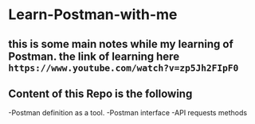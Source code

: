 # Learn-Postman-with-me
this is some main notes while my learning of Postman.
the link of learning here `https://www.youtube.com/watch?v=zp5Jh2FIpF0`
---
## Content of this Repo is the following
-Postman definition as a tool.
-Postman interface
-API requests methods
